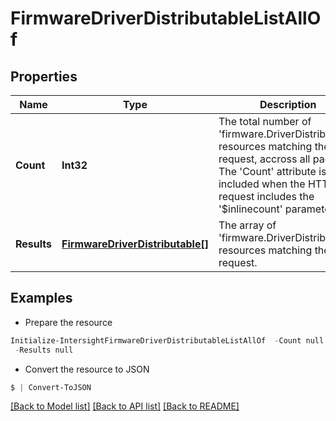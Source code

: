 # FirmwareDriverDistributableListAllOf
## Properties

Name | Type | Description | Notes
------------ | ------------- | ------------- | -------------
**Count** | **Int32** | The total number of &#39;firmware.DriverDistributable&#39; resources matching the request, accross all pages. The &#39;Count&#39; attribute is included when the HTTP GET request includes the &#39;$inlinecount&#39; parameter. | [optional] 
**Results** | [**FirmwareDriverDistributable[]**](FirmwareDriverDistributable.md) | The array of &#39;firmware.DriverDistributable&#39; resources matching the request. | [optional] 

## Examples

- Prepare the resource
```powershell
Initialize-IntersightFirmwareDriverDistributableListAllOf  -Count null `
 -Results null
```

- Convert the resource to JSON
```powershell
$ | Convert-ToJSON
```

[[Back to Model list]](../README.md#documentation-for-models) [[Back to API list]](../README.md#documentation-for-api-endpoints) [[Back to README]](../README.md)

